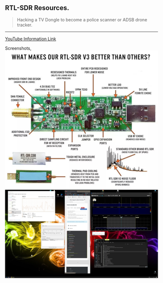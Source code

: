 ## RTL-SDR Resources.  
> Hacking a TV Dongle to become a police scanner or ADSB drone tracker.
---
[YouTube Information Link](https://m.youtube.com/results?sp=mAEA&search_query=Rtl+sdr+provoice+)
   
Screenshots,
![Hardware](Screenshot_20220804_110830.jpg)
![Software](RTL%20SDR.jpg)
